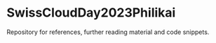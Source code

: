 # SwissCloudDay2023Philikai
Repository for references, further reading material and code snippets. 
